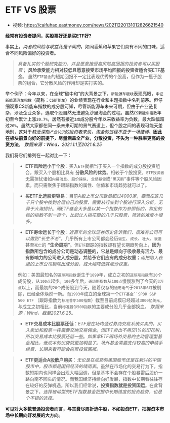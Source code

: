 # ETF VS 股票

- 视频: <https://caifuhao.eastmoney.com/news/20211220131012826621540>

**经常有投资者提问，买股票好还是买ETF好?**

事实上，*两者的风险与收益比是不同的*，如同香蕉和苹果它们具有不同的口味，适合不同风险偏好的投资者。

> *具备扎实的个股研究能力，并且愿意接受高风险高回报的投资者可以买股票*；
> **风险承受能力相对较低且愿意接受市场平均回报的投资者适合买ETF基金**。
> 虽然`ETF基金`的短期回报不一定比表现优秀的个股高，但作为一揽子股票的组合，它分散风险的作用却是实打实的。

举个例子：今年以来，在全球“碳中和”的大背景之下，`新能源车板块`表现亮眼，`中证新能源汽车指数`（简称：`CS新能车`）的业绩表现在行业和主题指数中名列前茅。但仔细观察CS新能车指数的成分股可知，尽管新能源车未来可期，但由于产业链复杂，涉及企业众多，选取个股自然无法避免沙里淘金的过程。虽然`CS新能车指数`年初至今累计上涨`20.7%`，居然有接近`3成`成分股今年以来收益率为负数，最大跌幅超过`20%`。虽然大家都在同一条未来可期的景气赛道上，但个股之间的表现可能天差地别，这对于*缺乏深刻`产业认识`的投资者来说，淘金的过程不亚于一场赌博*。**因此在板块前景向好的前提下，尽量涵盖全产业，分散投资，不失为一种胜率更高的投资方法**。 *数据来源：Wind，2021.1.1至2021.6.25*

我们将它们排列在一起对比一下：

> - **ETF风险远小于个股**：买入`ETF`就相当于买入一个指数的成分股投资组合，跟买入个股相比具有 **分散风险的优势**。相较于个股投资，`ETF投资者`无需担忧诸如`内幕消息`、`股价操纵`、`业绩暴雷`或`“黑天鹅”`事件等个股风险因素，而只需聚焦于跟踪指数的属性、估值和市场趋势就可以了。

> - **买ETF比选股更容易**：目前*A股上市公司数量超过4000家*，*要想在这几千只个股中找到合适自己的股票，需要从行业到个股进行深入分析，无异于大海捞针*。*而ETF基金大多是以某一个指数作为参照标的，常见的标的指数不到一百个，比起让人挑花眼的几千只股票，筛选的难度小很多。*

> - **ETF寿命远长于个股**：*近百年的全球证券历史告诉我们，很难有公司可以做到“长生不老”*。几乎所有上市公司都会经历`诞生`、`成长`、`壮大`、`衰退`甚至`死亡`的 **“生命周期”**。但`ETF`跟踪的指数却有望长期趋势向上，**因为指数所包含的成分公司是动态调整的，它总是倾向于吸收最有活力、最有影响力的公司进入成分股，并给予它们应有的成分权重**；*而把陷入衰退的上市公司剔除出成分股，或大幅降低其成分权重。*
>
> 例如：美国最知名的`道琼斯指数`诞生于`1899`年，成立之初的`道琼斯指数`有`20`个成份股，从`100点`起步。`100`多年后，`道琼斯指数`从`100点`慢慢涨到了今天的`3万点`以上，而最初的`20个`成份股到今天，随着仅存的`通用电气`于`2018年6月`被剔除，已经全体焕然一新。而`1993年`成立的全球第一个`ETF基金``SPDR S&P 500 ETF` （跟踪指数为`标准普尔500指数`）截至目前规模已经超过`3000亿美元`，与成立之初相比，当前`标准普尔500指数`的主要成分股几乎全部换血。 *数据来源：Wind，截至2021.6.25*。

> - **ETF交易成本比股票还低**：*ETF是在场内通过券商交易系统买卖的，买入卖出和股票一样需要交纳交易佣金*。*但EFT卖出不用交1%的印花税，所以交易成本比股票还低一些*。*如果拿ETF跟场外交易的主动管理型基金相比，低成本的优势就更加明显了*。*场外基金需要支付较高的申赎手续费，长期来看可能会拖累投资回报。*

> - **ETF更适合A股散户购买**：*无论是在成熟的美国股市还是在新兴的中国股市中，股市都是国民经济的晴雨表*。虽然在市场化的交易行为下，指数短期内也同样会出现大幅回调，但是基本不会存在个股暴雷后股价一路向南不回头的情况。而我国经济持续向好发展，指数中长期看往往存在较好的反弹机遇。所以我们经常说，**投资指数就是投资国运**。在此背景之下，*选择被动型的ETF指数基金把握中长期维度的投资趋势，也是个不错的选择。*

**可见对大多数普通投资者而言，与其费尽周折选牛股，不如投资ETF，把握资本市场中长期向好发展的大方向。**
